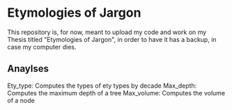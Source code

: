 # Etymologies of Jargon

This repository is, for now, meant to upload my code and work on my Thesis titled "Etymologies of Jargon", in order to have it has a backup, in case my computer dies.

## Anaylses

Ety_type: Computes the types of ety types by decade
Max_depth: Computes the maximum depth of a tree
Max_volume: Computes the volume of a node

